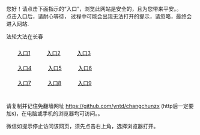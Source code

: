 您好！请点击下面指示的“入口”，浏览此网站是安全的，且为您带来平安。。 <br/>
点击入口后，请耐心等待， 过程中可能会出现无法打开的提示，请忽略，最终会进入网站. </br>

法轮大法在长春<br/>
<div style="padding:10px"><a style="margin:20px" target="_blank" href="https://d33d3yjv0cj1f1.cloudfront.net/2Qpsp?oiuxvp" id="ccLink1" rel="nofollow">入口1</a> <a target="_blank" style="margin:20px" href="https://d29i1ududteqtq.cloudfront.net/2Qpsp?itivyk" id="ccLink2" rel="nofollow">入口2</a> <a style="margin:20px" target="_blank" href="https://d10p8h4s8t7dkg.cloudfront.net/2Qpsp?udovccyl" id="ccLink3" rel="nofollow">入口3</a></div>

<div style="padding:10px" ><a style="margin:20px" target="_blank" href="https://d33d3yjv0cj1f1.cloudfront.net/2Qpsp?oiuxvp" id="ccLink4" rel="nofollow">入口4</a> <a style="margin:20px" href="https://d29i1ududteqtq.cloudfront.net/2Qpsp?itivyk" target="_blank" id="ccLink5" rel="nofollow">入口5</a> <a style="margin:20px" href="https://d10p8h4s8t7dkg.cloudfront.net/2Qpsp?udovccyl" target="_blank" id="ccLink6" rel="nofollow">入口6</a></div>

<div style="padding:10px"><a style="margin:20px" target="_blank" href="https://d33d3yjv0cj1f1.cloudfront.net/2Qpsp?oiuxvp" id="ccLink7" rel="nofollow">入口7</a> <a style="margin:20px" href="https://d29i1ududteqtq.cloudfront.net/2Qpsp?itivyk" target="_blank" id="ccLink8" rel="nofollow">入口8</a> <a style="margin:20px" target="_blank" href="https://d10p8h4s8t7dkg.cloudfront.net/2Qpsp?udovccyl" id="ccLink9" rel="nofollow">入口9</a></div>

<br/>



请复制并记住免翻墙网址 https://github.com/yntd/changchunzx (http后一定要加s)，在电脑或手机的浏览器均可访问。。<br/>

微信如提示停止访问该网页，须先点击右上角，选择浏览器打开。
